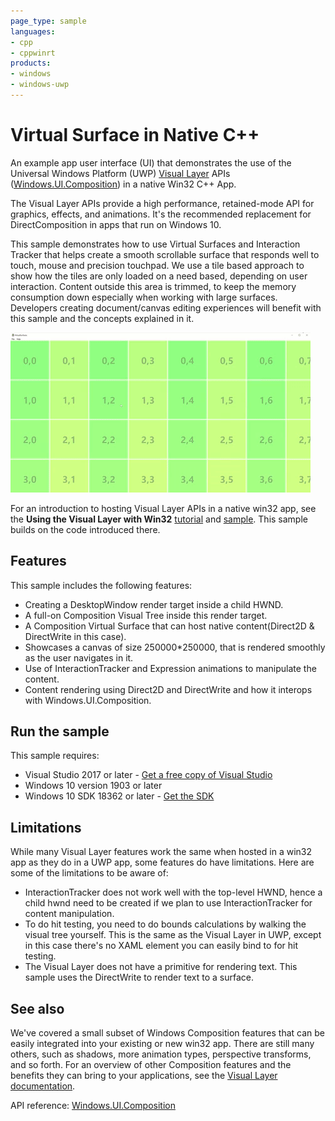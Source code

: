 ```yaml
---
page_type: sample
languages:
- cpp
- cppwinrt
products:
- windows
- windows-uwp
---
```


# Virtual Surface in Native C++

An example app user interface (UI) that demonstrates the use of the Universal Windows Platform (UWP) [Visual Layer](https://docs.microsoft.com/windows/uwp/composition/visual-layer) APIs ([Windows.UI.Composition](https://docs.microsoft.com/uwp/api/windows.ui.composition)) in a native Win32 C++ App.

The Visual Layer APIs provide a high performance, retained-mode API for graphics, effects, and animations. It's the recommended replacement for DirectComposition in apps that run on Windows 10.

This sample demonstrates how to use Virtual Surfaces and Interaction Tracker that helps create a smooth scrollable surface that responds well to touch, mouse and precision touchpad. We use a tile based approach to show how the tiles are only loaded on a need based, depending on user interaction. Content outside this area is trimmed, to keep the memory consumption down especially when working with large surfaces.
Developers creating document/canvas editing experiences will benefit with this sample and the concepts explained in it.

![app gif](win2-virtual-surface-sample.gif)

For an introduction to hosting Visual Layer APIs in a native win32 app, see the **Using the Visual Layer with Win32** [tutorial](https://docs.microsoft.com/windows/uwp/composition/using-the-visual-layer-with-win32) and [sample](https://github.com/Microsoft/Windows.UI.Composition-Win32-Samples/tree/master/cpp/HelloComposition). This sample builds on the code introduced there.

## Features

This sample includes the following features:

- Creating a DesktopWindow render target inside a child HWND.
- A full-on Composition Visual Tree inside this render target.
- A Composition Virtual Surface that can host native content(Direct2D & DirectWrite in this case). 
- Showcases a canvas of size 250000*250000, that is rendered smoothly as the user navigates in it.
- Use of InteractionTracker and Expression animations to manipulate the content.
- Content rendering using Direct2D and DirectWrite and how it interops with Windows.UI.Composition.

## Run the sample

This sample requires:

- Visual Studio 2017 or later - [Get a free copy of Visual Studio](http://go.microsoft.com/fwlink/?LinkID=280676)
- Windows 10 version 1903 or later
- Windows 10 SDK 18362 or later - [Get the SDK](https://developer.microsoft.com/windows/downloads/windows-10-sdk)

## Limitations

While many Visual Layer features work the same when hosted in a win32 app as they do in a UWP app, some features do have limitations. Here are some of the limitations to be aware of:

- InteractionTracker does not work well with the top-level HWND, hence a child hwnd need to be created if we plan to use InteractionTracker for content manipulation.
- To do hit testing, you need to do bounds calculations by walking the visual tree yourself. This is the same as the Visual Layer in UWP, except in this case there's no XAML element you can easily bind to for hit testing. 
- The Visual Layer does not have a primitive for rendering text. This sample uses the DirectWrite to render text to a surface.

## See also

We've covered a small subset of Windows Composition features that can be easily integrated into your existing or new win32 app. There are still many others, such as shadows, more animation types, perspective transforms, and so forth. For an overview of other Composition features and the benefits they can bring to your applications, see the [Visual Layer documentation](https://docs.microsoft.com/windows/uwp/composition/visual-layer).

API reference: [Windows.UI.Composition](https://docs.microsoft.com/uwp/api/windows.ui.composition)
